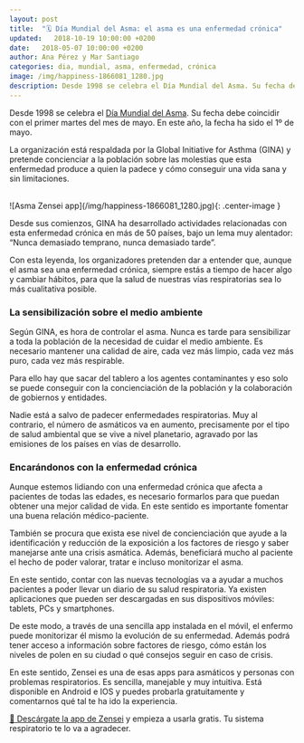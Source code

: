 ```yaml
---
layout: post
title:  "🗓️ Día Mundial del Asma: el asma es una enfermedad crónica"
updated:   2018-10-19 10:00:00 +0200
date:   2018-05-07 10:00:00 +0200
author: Ana Pérez y Mar Santiago
categories: dia, mundial, asma, enfermedad, crónica
image: /img/happiness-1866081_1280.jpg
description: Desde 1998 se celebra el Día Mundial del Asma. Su fecha debe coincidir con el primer martes del mes de mayo. En este año, la fecha ha sido el 1º de mayo. La organización está respaldada por la ...
---
```


Desde 1998 se celebra el [Día Mundial del Asma](https://es.wikipedia.org/wiki/D%C3%ADa_Mundial_del_Asma). Su fecha debe coincidir con el primer martes del mes de mayo. En este año, la fecha ha sido el 1º de mayo. 

La organización está respaldada por la Global Initiative for Asthma (GINA) y pretende concienciar a la población sobre las molestias que esta enfermedad produce a quien la padece y cómo conseguir una vida sana y sin limitaciones.

<br>
![Asma Zensei app](/img/happiness-1866081_1280.jpg){: .center-image }
<br>

Desde sus comienzos, GINA ha desarrollado actividades relacionadas con esta enfermedad crónica en más de 50 países, bajo un lema muy alentador: “Nunca demasiado temprano, nunca demasiado tarde”. 

Con esta leyenda, los organizadores pretenden dar a entender que, aunque el asma sea una enfermedad crónica, siempre estás a tiempo de hacer algo y cambiar hábitos, para que la salud de nuestras vías respiratorias sea lo más cualitativa posible.

### La sensibilización sobre el medio ambiente

Según GINA, es hora de controlar el asma. Nunca es tarde para sensibilizar a toda la población de la necesidad de cuidar el medio ambiente. Es necesario mantener una calidad de aire, cada vez más limpio, cada vez más puro, cada vez más respirable. 

Para ello hay que sacar del tablero a los agentes contaminantes y eso solo se puede conseguir con la concienciación de la población y la colaboración de gobiernos y entidades.

Nadie está a salvo de padecer enfermedades respiratorias. Muy al contrario, el número de asmáticos va en aumento, precisamente por el tipo de salud ambiental que se vive a nivel planetario, agravado por las emisiones de los países en vías de desarrollo.

### Encarándonos con la enfermedad crónica

Aunque estemos lidiando con una enfermedad crónica que afecta a pacientes de todas las edades, es necesario formarlos para que puedan obtener una mejor calidad de vida. En este sentido es importante fomentar una buena relación médico-paciente. 

También se procura que exista ese nivel de concienciación que ayude a la identificación y reducción  de la exposición a los factores de riesgo y saber manejarse ante una crisis asmática. Además, beneficiará mucho al paciente el hecho de poder valorar, tratar e incluso monitorizar el asma.

En este sentido, contar con las nuevas tecnologías va a ayudar a muchos pacientes a poder llevar un diario de su salud respiratoria. Ya existen aplicaciones que pueden ser descargadas en sus dispositivos móviles: tablets, PCs y smartphones.

De este modo, a través de una sencilla app instalada en el móvil, el enfermo puede monitorizar él mismo la evolución de su enfermedad. Además podrá tener acceso a información sobre factores de riesgo, cómo están los niveles de polen en su ciudad o qué consejos seguir en caso de crisis.

En este sentido, Zensei es una de esas apps para asmáticos y personas con problemas respiratorios. Es sencilla, manejable y muy intuitiva. Está disponible en Android e IOS y puedes probarla gratuitamente y comentarnos qué tal te ha ido la experiencia.

[📱 Descárgate la app de Zensei](https://zenseiapp.com) y empieza a usarla gratis. Tu sistema respiratorio te lo va a agradecer.



